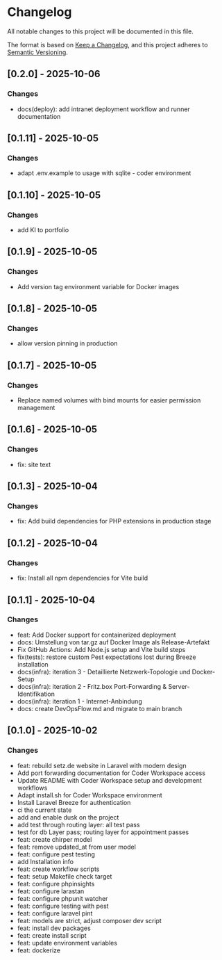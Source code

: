 # Changelog

All notable changes to this project will be documented in this file.

The format is based on [Keep a Changelog](https://keepachangelog.com/en/1.0.0/),
and this project adheres to [Semantic Versioning](https://semver.org/spec/v2.0.0.html).

## [0.2.0] - 2025-10-06

### Changes
- docs(deploy): add intranet deployment workflow and runner documentation


## [0.1.11] - 2025-10-05

### Changes
- adapt .env.example to usage with sqlite - coder environment


## [0.1.10] - 2025-10-05

### Changes
- add KI to portfolio


## [0.1.9] - 2025-10-05

### Changes
- Add version tag environment variable for Docker images


## [0.1.8] - 2025-10-05

### Changes
- allow version pinning in production


## [0.1.7] - 2025-10-05

### Changes
- Replace named volumes with bind mounts for easier permission management


## [0.1.6] - 2025-10-05

### Changes
- fix: site text


## [0.1.3] - 2025-10-04

### Changes
- fix: Add build dependencies for PHP extensions in production stage


## [0.1.2] - 2025-10-04

### Changes
- fix: Install all npm dependencies for Vite build


## [0.1.1] - 2025-10-04

### Changes
- feat: Add Docker support for containerized deployment
- docs: Umstellung von tar.gz auf Docker Image als Release-Artefakt
- Fix GitHub Actions: Add Node.js setup and Vite build steps
- fix(tests): restore custom Pest expectations lost during Breeze installation
- docs(infra): iteration 3 - Detaillierte Netzwerk-Topologie und Docker-Setup
- docs(infra): iteration 2 - Fritz.box Port-Forwarding & Server-Identifikation
- docs(infra): iteration 1 - Internet-Anbindung
- docs: create DevOpsFlow.md and migrate to main branch


## [0.1.0] - 2025-10-02

### Changes
- feat: rebuild setz.de website in Laravel with modern design
- Add port forwarding documentation for Coder Workspace access
- Update README with Coder Workspace setup and development workflows
- Adapt install.sh for Coder Workspace environment
- Install Laravel Breeze for authentication
- ci the current state
- add and enable dusk on the project
- add test through routing layer: all test pass
- test for db Layer pass; routing layer for appointment passes
- feat: create chirper model
- feat: remove updated_at from user model
- feat: configure pest testing
- add Installation info
- feat: create workflow scripts
- feat: setup Makefile check target
- feat: configure phpinsights
- feat: configure larastan
- feat: configure phpunit watcher
- feat: configure testing with pest
- feat: configure laravel pint
- feat: models are strict, adjust composer dev script
- feat: install dev packages
- feat: create install script
- feat: update environment variables
- feat: dockerize


